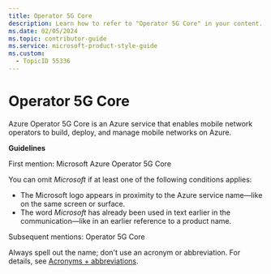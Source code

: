 ```yaml
---
title: Operator 5G Core
description: Learn how to refer to "Operator 5G Core" in your content.
ms.date: 02/05/2024
ms.topic: contributor-guide
ms.service: microsoft-product-style-guide
ms.custom:
  - TopicID 55336
---
```



# Operator 5G Core

Azure Operator 5G Core is an Azure service that enables mobile network operators to build, deploy, and manage mobile networks on Azure.

**Guidelines**

First mention: Microsoft Azure Operator 5G Core

You can omit *Microsoft* if at least one of the following conditions applies:

- The Microsoft logo appears in proximity to the Azure service name—like on the same screen or surface.
- The word *Microsoft* has already been used in text earlier in the communication—like in an earlier reference to a product name.

Subsequent mentions: Operator 5G Core

Always spell out the name; don't use an acronym or abbreviation. For details, see [Acronyms + abbreviations](~\acronyms-and-abbreviations.md).



